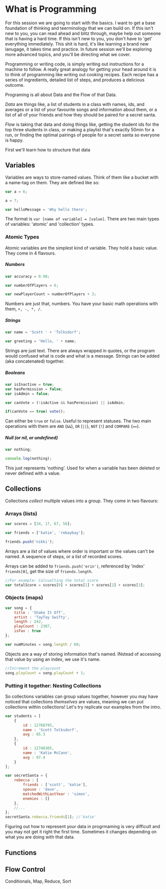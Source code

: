 # What is Programming

For this session we are going to start with the basics. I want to get a base foundation of thinking and teerminology that we can build on. If this isn't new to you, you can read ahead and blitz through, maybe help out someone that is having a hard time. If this isn't new to you, you don't have to 'get' everything immediately. This shit is hard, it's like learning a brand new lanugage, it takes time and practice. In future session we'll be exploring more advanced topics, and you'll be directing what we cover.


Programming or writing code, is simply writing out instructions for a machine to follow. A really great analogy for getting your head around it is to think of programming like writing out cooking recipes. Each recipe has a series of ingredients, detailed list of steps, and produces a delicious outcome.

Programing is all about Data and the Flow of that Data.

*Data* are things like, a list of students in a class with names, ids, and averages or a list of your favourite songs and information about them, or a list of all of your friends and how they should be paired for a secret santa.

*Flow* is taking that data and doing things like, getting the student ids for the top three students in class, or making a playlist that's exactly 50min for a run, or finding the optimal pairings of people for a secret santa so everyone is happy.


First we'll learn how to structure that data



## Variables
Variables are ways to store-named values. Think of them like a bucket with a name-tag on them. They are defined like so:

```js
var a = 6;

a = 7;

var helloMessage = 'Why hello there';
```

The format is `var [name of variable] = [value]`. There are two main types of variables: 'atomic' and 'collection' types.


### Atomic Types
Atomic variables are the simplest kind of variable. They hold a basic value. They come in 4 flavours.

##### Numbers
```js
var accuracy = 0.98;

var numberOfPlayers = 6;

var newPlayerCount = numberOfPlayers + 3;
```

Numbers are just that, numbers. You have your basic math operations with them, `+, -, *, /`.


##### Strings
```js
var name = 'Scott ' + 'Tolksdorf';

var greeting = 'Hello, ' + name;
```
Strings are just text. There are always wrapped in quotes, or the program would confused what is code and what is a message. Strings can be added (aka concatenated) together.


##### Booleans
```js
var isInactive = true;
var hasPermission = false;
var isAdmin = false;

var canVote = (!isActive && hasPermission) || isAdmin;

if(canVote == true) vote();
```
Can either be `true` or `false`. Useful to represent statuses. The two main operations with them are `AND` (`&&`), `OR` (`||`), `NOT` (`!`) and `COMPARE` (`==`).


##### Null (or nil, or undefined)
```js
var nothing;

console.log(nothing);
```
This just represents 'nothing'. Used for when a variable has been deleted or never defined with a value.




## Collections
Collections _collect_ multiple values into a group. They come in two flavours:

### Arrays (lists)
```js
var scores = [34, 17, 67, 56];

var friends = ['katie', 'rebaybay'];

friends.push('nikki');
```
Arrays are a _list_ of values where order is important or the values can't be named. A sequence of steps, or a list of recorded scores.

Arrays can be added to `friends.push('erin')`, referenced by 'index' `friends[0]`, get the size of `friends.length`.

```js
//For example: Calcualting the total score
var totalScore = scores[0] + scores[1] + scores[2] + scores[3];
```

### Objects (maps)
```js
var song = {
	title : 'Shake It Off',
	artist : 'TayTay Swifty',
	length : 242,
	playCount : 2307,
	isFav : true
};

var numMinutes = song.length / 60;
```
Objects are a way of storing information that's named. INstead of accessing that value by using an index, we use it's name.

```js
//Increment the playcount
song.playCount = song.playCount + 1;
```

### Putting it together: Nesting Collections
So collections variables can group values together, however you may have noticed that collections _themselves_ are values, meaning we can put collections within collections! Let's try replicate our examples from the intro.

```js
var students = [
	{
		id : 12768795,
		name : 'Scott Tolksdorf',
		avg : 85.3
	},
	{
		id : 12748305,
		name : 'Katie McCann',
		avg : 97.4
	}
];

var secretSanta = {
	rebecca : {
		friends : ['scott', 'katie'],
		spouse : 'dave',
		matchedWithLastYear : 'simon',
		enemies : []
	},
	//...
};
secretSanta.rebecca.friends[1]; //'katie'
```

Figuring out how to represent your data in progrmaming is very difficult and you may not get it right the first time. Sometimes it changes depending on what you are doing with that data.






## Functions


## Flow Control

Conditionals, Map, Reduce, Sort